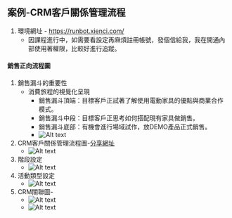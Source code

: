 ## 案例-CRM客戶關係管理流程
1. 環境網址 - https://runbot.xienci.com/
   + 因課程進行中，如需要看設定再麻煩註冊帳號，發個信給我，我在開通內部使用著權限，比較好進行追蹤。
#### 銷售正向流程圖
1. 銷售漏斗的重要性
   + 消費旅程的視覺化呈現
     + 銷售漏斗頂端：目標客戶正試著了解使用電動家具的優點與商業合作模式。
     + 銷售漏斗中段：目標客戶正思考如何搭配現有家具做銷售。
     + 銷售漏斗底部：有機會進行場域試作，放DEMO產品正式銷售。
     + ![Alt text](https://github.com/ksharry/odoo-repository/blob/main/pic/A2117.png?raw=true)
2. CRM客戶關係管理流程圖-[分享網址](https://gitmind.com/app/docs/fxfai9az)
   + ![Alt text](https://github.com/ksharry/odoo-repository/blob/main/pic/A2112.png?raw=true)
3. 階段設定
   + ![Alt text](https://github.com/ksharry/odoo-repository/blob/main/pic/A2113.png?raw=true)
4. 活動類型設定
   + ![Alt text](https://github.com/ksharry/odoo-repository/blob/main/pic/A2114.png?raw=true)
5. CRM關聯圖-
   + ![Alt text](https://github.com/ksharry/odoo-repository/blob/main/pic/A2115.png?raw=true)
   + ![Alt text](https://github.com/ksharry/odoo-repository/blob/main/pic/A2116.png?raw=true)
